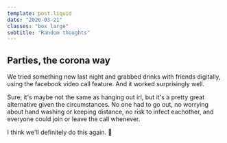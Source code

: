 ```yaml
---
template: post.liquid
date: "2020-03-21"
classes: "box large"
subtitle: "Random thoughts"
---
```


## Parties, the corona way

We tried something new last night and grabbed drinks with friends digitally, using the facebook video call feature. And it worked surprisingly well.

Sure, it's maybe not the same as hanging out irl, but it's a pretty great alternative given the circumstances. No one had to go out, no worrying about hand washing or keeping distance, no risk to infect eachother, and everyone could join or leave the call whenever.

I think we'll definitely do this again. 🍺